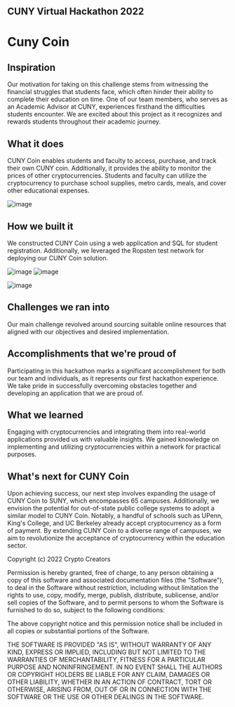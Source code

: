 ## CUNY Virtual Hackathon 2022
# Cuny Coin

## Inspiration
Our motivation for taking on this challenge stems from witnessing the financial struggles that students face, which often hinder their ability to complete their education on time. One of our team members, who serves as an Academic Advisor at CUNY, experiences firsthand the difficulties students encounter. We are excited about this project as it recognizes and rewards students throughout their academic journey.

## What it does
CUNY Coin enables students and faculty to access, purchase, and track their own CUNY coin. Additionally, it provides the ability to monitor the prices of other cryptocurrencies. Students and faculty can utilize the cryptocurrency to purchase school supplies, metro cards, meals, and cover other educational expenses.

![image](https://github.com/bel-ze/cunycoin2022/assets/104162480/4986e0b0-f744-4850-8107-3c834799bb40)


## How we built it
We constructed CUNY Coin using a web application and SQL for student registration. Additionally, we leveraged the Ropsten test network for deploying our CUNY Coin solution.

![image](https://github.com/bel-ze/cunycoin2022/assets/104162480/4c634fdc-f24c-4035-b249-3751abf3b7dc)
![image](https://github.com/bel-ze/cunycoin2022/assets/104162480/9cd0189e-6302-4644-adcc-07cb745fda9b)

![image](https://github.com/bel-ze/cunycoin2022/assets/104162480/6292d5bd-07e8-4a32-9232-d77ea4b2782a)


## Challenges we ran into
Our main challenge revolved around sourcing suitable online resources that aligned with our objectives and desired implementation.

## Accomplishments that we're proud of
Participating in this hackathon marks a significant accomplishment for both our team and individuals, as it represents our first hackathon experience. We take pride in successfully overcoming obstacles together and developing an application that we are proud of.

## What we learned
Engaging with cryptocurrencies and integrating them into real-world applications provided us with valuable insights. We gained knowledge on implementing and utilizing cryptocurrencies within a network for practical purposes.

## What's next for CUNY Coin
Upon achieving success, our next step involves expanding the usage of CUNY Coin to SUNY, which encompasses 65 campuses. Additionally, we envision the potential for out-of-state public college systems to adopt a similar model to CUNY Coin. Notably, a handful of schools such as UPenn, King's College, and UC Berkeley already accept cryptocurrency as a form of payment. By extending CUNY Coin to a diverse range of campuses, we aim to revolutionize the acceptance of cryptocurrency within the education sector.


Copyright (c) 2022 Crypto Creators

Permission is hereby granted, free of charge, to any person obtaining a copy of this software and associated documentation files (the "Software"), to deal in the Software without restriction, including without limitation the rights to use, copy, modify, merge, publish, distribute, sublicense, and/or sell copies of the Software, and to permit persons to whom the Software is furnished to do so, subject to the following conditions:

The above copyright notice and this permission notice shall be included in all copies or substantial portions of the Software.

THE SOFTWARE IS PROVIDED "AS IS", WITHOUT WARRANTY OF ANY KIND, EXPRESS OR IMPLIED, INCLUDING BUT NOT LIMITED TO THE WARRANTIES OF MERCHANTABILITY, FITNESS FOR A PARTICULAR PURPOSE AND NONINFRINGEMENT. IN NO EVENT SHALL THE AUTHORS OR COPYRIGHT HOLDERS BE LIABLE FOR ANY CLAIM, DAMAGES OR OTHER LIABILITY, WHETHER IN AN ACTION OF CONTRACT, TORT OR OTHERWISE, ARISING FROM, OUT OF OR IN CONNECTION WITH THE SOFTWARE OR THE USE OR OTHER DEALINGS IN THE SOFTWARE.
